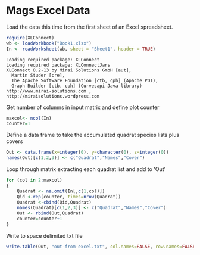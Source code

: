 # Mags Excel Data
Load the data this time from the first sheet of an Excel spreadsheet.

```R
require(XLConnect)
wb <- loadWorkbook("Book1.xlsx")
In <- readWorksheet(wb, sheet = "Sheet1", header = TRUE)
```

    Loading required package: XLConnect
    Loading required package: XLConnectJars
    XLConnect 0.2-13 by Mirai Solutions GmbH [aut],
      Martin Studer [cre],
      The Apache Software Foundation [ctb, cph] (Apache POI),
      Graph Builder [ctb, cph] (Curvesapi Java library)
    http://www.mirai-solutions.com ,
    http://miraisolutions.wordpress.com


Get number of columns in input matrix and define plot counter


```R
maxcol<- ncol(In)
counter=1
```

Define a data frame to take the accumulated quadrat species lists plus covers


```R
Out <- data.frame(x=integer(0), y=character(0), z=integer(0))
names(Out)[c(1,2,3)] <- c("Quadrat","Names","Cover")
```

Loop through matrix extracting each quadrat list and add to 'Out'


```R
for (col in 2:maxcol)
{ 
    Quadrat <- na.omit(In[,c(1,col)])
    Qid <-rep(counter, times=nrow(Quadrat))
    Quadrat <-cbind(Qid,Quadrat) 
    names(Quadrat)[c(1,2,3)] <- c("Quadrat","Names","Cover")
    Out <- rbind(Out,Quadrat)
    counter=counter+1
}
```

Write to space delimited txt file


```R
write.table(Out, "out-from-excel.txt", col.names=FALSE, row.names=FALSE, quote=FALSE)
```
